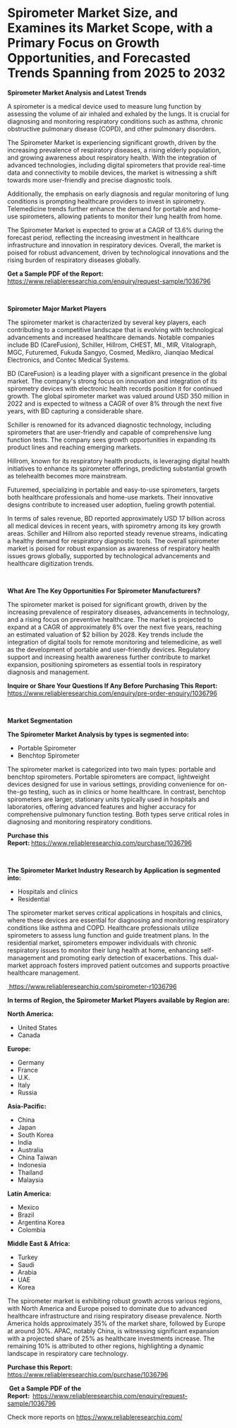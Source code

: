 <p><h1>Spirometer Market Size, and Examines its Market Scope, with a Primary Focus on Growth Opportunities, and Forecasted Trends Spanning from 2025 to 2032</h1></p><p><strong>Spirometer Market Analysis and Latest Trends</strong></p>
<p><p>A spirometer is a medical device used to measure lung function by assessing the volume of air inhaled and exhaled by the lungs. It is crucial for diagnosing and monitoring respiratory conditions such as asthma, chronic obstructive pulmonary disease (COPD), and other pulmonary disorders. </p><p>The Spirometer Market is experiencing significant growth, driven by the increasing prevalence of respiratory diseases, a rising elderly population, and growing awareness about respiratory health. With the integration of advanced technologies, including digital spirometers that provide real-time data and connectivity to mobile devices, the market is witnessing a shift towards more user-friendly and precise diagnostic tools. </p><p>Additionally, the emphasis on early diagnosis and regular monitoring of lung conditions is prompting healthcare providers to invest in spirometry. Telemedicine trends further enhance the demand for portable and home-use spirometers, allowing patients to monitor their lung health from home. </p><p>The Spirometer Market is expected to grow at a CAGR of 13.6% during the forecast period, reflecting the increasing investment in healthcare infrastructure and innovation in respiratory devices. Overall, the market is poised for robust advancement, driven by technological innovations and the rising burden of respiratory diseases globally.</p></p>
<p><strong>Get a Sample PDF of the Report:&nbsp;</strong> <a href="https://www.reliableresearchiq.com/enquiry/request-sample/1036796?utm_campaign=2285&utm_medium=2&utm_source=Github&utm_content=ia&utm_term=04032025&utm_id=spirometer">https://www.reliableresearchiq.com/enquiry/request-sample/1036796</a></p>
<p>&nbsp;</p>
<p><strong>Spirometer Major Market Players</strong></p>
<p><p>The spirometer market is characterized by several key players, each contributing to a competitive landscape that is evolving with technological advancements and increased healthcare demands. Notable companies include BD (CareFusion), Schiller, Hillrom, CHEST, MI., MIR, Vitalograph, MGC, Futuremed, Fukuda Sangyo, Cosmed, Medikro, Jianqiao Medical Electronics, and Contec Medical Systems.</p><p>BD (CareFusion) is a leading player with a significant presence in the global market. The company's strong focus on innovation and integration of its spirometry devices with electronic health records position it for continued growth. The global spirometer market was valued around USD 350 million in 2022 and is expected to witness a CAGR of over 8% through the next five years, with BD capturing a considerable share.</p><p>Schiller is renowned for its advanced diagnostic technology, including spirometers that are user-friendly and capable of comprehensive lung function tests. The company sees growth opportunities in expanding its product lines and reaching emerging markets.</p><p>Hillrom, known for its respiratory health products, is leveraging digital health initiatives to enhance its spirometer offerings, predicting substantial growth as telehealth becomes more mainstream.</p><p>Futuremed, specializing in portable and easy-to-use spirometers, targets both healthcare professionals and home-use markets. Their innovative designs contribute to increased user adoption, fueling growth potential.</p><p>In terms of sales revenue, BD reported approximately USD 17 billion across all medical devices in recent years, with spirometry among its key growth areas. Schiller and Hillrom also reported steady revenue streams, indicating a healthy demand for respiratory diagnostic tools. The overall spirometer market is poised for robust expansion as awareness of respiratory health issues grows globally, supported by technological advancements and healthcare digitization trends.</p></p>
<p>&nbsp;</p>
<p><strong>What Are The Key Opportunities For Spirometer Manufacturers?</strong></p>
<p><p>The spirometer market is poised for significant growth, driven by the increasing prevalence of respiratory diseases, advancements in technology, and a rising focus on preventive healthcare. The market is projected to expand at a CAGR of approximately 8% over the next five years, reaching an estimated valuation of $2 billion by 2028. Key trends include the integration of digital tools for remote monitoring and telemedicine, as well as the development of portable and user-friendly devices. Regulatory support and increasing health awareness further contribute to market expansion, positioning spirometers as essential tools in respiratory diagnosis and management.</p></p>
<p><strong>Inquire or Share Your Questions If Any Before Purchasing This Report:</strong> <a href="https://www.reliableresearchiq.com/enquiry/pre-order-enquiry/1036796?utm_campaign=2285&utm_medium=2&utm_source=Github&utm_content=ia&utm_term=04032025&utm_id=spirometer">https://www.reliableresearchiq.com/enquiry/pre-order-enquiry/1036796</a></p>
<p>&nbsp;</p>
<p><strong>Market Segmentation</strong></p>
<p><strong>The Spirometer Market Analysis by types is segmented into:</strong></p>
<p><ul><li>Portable Spirometer</li><li>Benchtop Spirometer</li></ul></p>
<p><p>The spirometer market is categorized into two main types: portable and benchtop spirometers. Portable spirometers are compact, lightweight devices designed for use in various settings, providing convenience for on-the-go testing, such as in clinics or home healthcare. In contrast, benchtop spirometers are larger, stationary units typically used in hospitals and laboratories, offering advanced features and higher accuracy for comprehensive pulmonary function testing. Both types serve critical roles in diagnosing and monitoring respiratory conditions.</p></p>
<p><strong>Purchase this Report:&nbsp;</strong><a href="https://www.reliableresearchiq.com/purchase/1036796?utm_campaign=2285&utm_medium=2&utm_source=Github&utm_content=ia&utm_term=04032025&utm_id=spirometer">https://www.reliableresearchiq.com/purchase/1036796</a></p>
<p>&nbsp;</p>
<p><strong>The Spirometer Market Industry Research by Application is segmented into:</strong></p>
<p><ul><li>Hospitals and clinics</li><li>Residential</li></ul></p>
<p><p>The spirometer market serves critical applications in hospitals and clinics, where these devices are essential for diagnosing and monitoring respiratory conditions like asthma and COPD. Healthcare professionals utilize spirometers to assess lung function and guide treatment plans. In the residential market, spirometers empower individuals with chronic respiratory issues to monitor their lung health at home, enhancing self-management and promoting early detection of exacerbations. This dual-market approach fosters improved patient outcomes and supports proactive healthcare management.</p></p>
<p><a href="https://www.reliableresearchiq.com/spirometer-r1036796?utm_campaign=2285&utm_medium=2&utm_source=Github&utm_content=ia&utm_term=04032025&utm_id=spirometer">&nbsp;https://www.reliableresearchiq.com/spirometer-r1036796</a></p>
<p><strong>In terms of Region, the Spirometer Market Players available by Region are:</strong></p>
<p>
    <p> <strong> North America: </strong>
        <ul>
            <li>United States</li>
            <li>Canada</li>
        </ul>
        </p> 
    <p> <strong> Europe: </strong>
        <ul>
            <li>Germany</li>
            <li>France</li>
            <li>U.K.</li>
            <li>Italy</li>
            <li>Russia</li>
        </ul>
        </p> 
    <p> <strong> Asia-Pacific: </strong>
        <ul>
            <li>China</li>
            <li>Japan</li>
            <li>South Korea</li>
            <li>India</li>
            <li>Australia</li>
            <li>China Taiwan</li>
            <li>Indonesia</li>
            <li>Thailand</li>
            <li>Malaysia</li>
        </ul>
        </p> 
    <p> <strong> Latin America: </strong>
        <ul>
            <li>Mexico</li>
            <li>Brazil</li>
            <li>Argentina Korea</li>
            <li>Colombia</li>
        </ul>
        </p> 
    <p> <strong> Middle East & Africa: </strong>
        <ul>
            <li>Turkey</li>
            <li>Saudi</li>
            <li>Arabia</li>
            <li>UAE</li>
            <li>Korea</li>
        </ul>
    </p>
    </p>
<p><p>The spirometer market is exhibiting robust growth across various regions, with North America and Europe poised to dominate due to advanced healthcare infrastructure and rising respiratory disease prevalence. North America holds approximately 35% of the market share, followed by Europe at around 30%. APAC, notably China, is witnessing significant expansion with a projected share of 25% as healthcare investments increase. The remaining 10% is attributed to other regions, highlighting a dynamic landscape in respiratory care technology.</p></p>
<p><strong>Purchase this Report: </strong><a href="https://www.reliableresearchiq.com/purchase/1036796?utm_campaign=2285&utm_medium=2&utm_source=Github&utm_content=ia&utm_term=04032025&utm_id=spirometer">https://www.reliableresearchiq.com/purchase/1036796</a></p>
<p>&nbsp;<strong>Get a Sample PDF of the Report:&nbsp;&nbsp;</strong><a href="https://www.reliableresearchiq.com/enquiry/request-sample/1036796?utm_campaign=2285&utm_medium=2&utm_source=Github&utm_content=ia&utm_term=04032025&utm_id=spirometer">https://www.reliableresearchiq.com/enquiry/request-sample/1036796</a></p>
<p><strong></strong></p>
<p>Check more reports on <a href="https://www.reliableresearchiq.com/?utm_campaign=2285&utm_medium=2&utm_source=Github&utm_content=ia&utm_term=04032025&utm_id=spirometer">https://www.reliableresearchiq.com/</a></p>